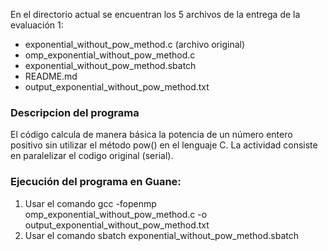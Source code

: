 En el directorio actual se encuentran los 5 archivos de la entrega de la evaluación 1:
- exponential_without_pow_method.c (archivo original)
- omp_exponential_without_pow_method.c
- exponential_without_pow_method.sbatch
- README.md
- output_exponential_without_pow_method.txt
### Descripcion del programa
El código calcula de manera básica la potencia de un número entero positivo sin utilizar el método pow() en el lenguaje C. La actividad consiste en paralelizar el codigo original (serial). 
### Ejecución del programa en Guane:
1. Usar el comando gcc -fopenmp omp_exponential_without_pow_method.c -o output_exponential_without_pow_method.txt
2. Usar el comando sbatch exponential_without_pow_method.sbatch
